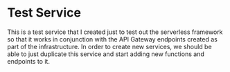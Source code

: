 # Test Service

This is a test service that I created just to test out the serverless framework so that it works in conjunction with the API Gateway endpoints created as part of the infrastructure. In order to create new services, we should be able to just duplicate this service and start adding new functions and endpoints to it.
